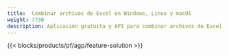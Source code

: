 ```yaml
---
title:  Combinar archivos de Excel en Windows, Linux y macOS
weight: 7730
description: Aplicación gratuita y API para combinar archivos de Excel XLS, XLSX, CSV, TSV, ODS, SXC y FODS
---
```

{{< blocks/products/pf/agp/feature-solution >}} 

